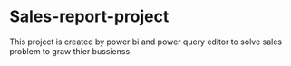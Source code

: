 # Sales-report-project
This project is created by power bi and power query editor to solve sales problem to graw thier bussienss
